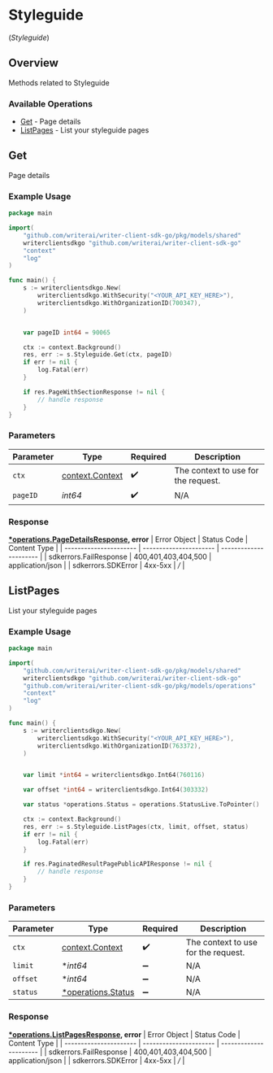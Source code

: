 # Styleguide
(*Styleguide*)

## Overview

Methods related to Styleguide

### Available Operations

* [Get](#get) - Page details
* [ListPages](#listpages) - List your styleguide pages

## Get

Page details

### Example Usage

```go
package main

import(
	"github.com/writerai/writer-client-sdk-go/pkg/models/shared"
	writerclientsdkgo "github.com/writerai/writer-client-sdk-go"
	"context"
	"log"
)

func main() {
    s := writerclientsdkgo.New(
        writerclientsdkgo.WithSecurity("<YOUR_API_KEY_HERE>"),
        writerclientsdkgo.WithOrganizationID(700347),
    )


    var pageID int64 = 90065

    ctx := context.Background()
    res, err := s.Styleguide.Get(ctx, pageID)
    if err != nil {
        log.Fatal(err)
    }

    if res.PageWithSectionResponse != nil {
        // handle response
    }
}
```

### Parameters

| Parameter                                             | Type                                                  | Required                                              | Description                                           |
| ----------------------------------------------------- | ----------------------------------------------------- | ----------------------------------------------------- | ----------------------------------------------------- |
| `ctx`                                                 | [context.Context](https://pkg.go.dev/context#Context) | :heavy_check_mark:                                    | The context to use for the request.                   |
| `pageID`                                              | *int64*                                               | :heavy_check_mark:                                    | N/A                                                   |


### Response

**[*operations.PageDetailsResponse](../../pkg/models/operations/pagedetailsresponse.md), error**
| Error Object           | Status Code            | Content Type           |
| ---------------------- | ---------------------- | ---------------------- |
| sdkerrors.FailResponse | 400,401,403,404,500    | application/json       |
| sdkerrors.SDKError     | 4xx-5xx                | */*                    |

## ListPages

List your styleguide pages

### Example Usage

```go
package main

import(
	"github.com/writerai/writer-client-sdk-go/pkg/models/shared"
	writerclientsdkgo "github.com/writerai/writer-client-sdk-go"
	"github.com/writerai/writer-client-sdk-go/pkg/models/operations"
	"context"
	"log"
)

func main() {
    s := writerclientsdkgo.New(
        writerclientsdkgo.WithSecurity("<YOUR_API_KEY_HERE>"),
        writerclientsdkgo.WithOrganizationID(763372),
    )


    var limit *int64 = writerclientsdkgo.Int64(760116)

    var offset *int64 = writerclientsdkgo.Int64(303332)

    var status *operations.Status = operations.StatusLive.ToPointer()

    ctx := context.Background()
    res, err := s.Styleguide.ListPages(ctx, limit, offset, status)
    if err != nil {
        log.Fatal(err)
    }

    if res.PaginatedResultPagePublicAPIResponse != nil {
        // handle response
    }
}
```

### Parameters

| Parameter                                                   | Type                                                        | Required                                                    | Description                                                 |
| ----------------------------------------------------------- | ----------------------------------------------------------- | ----------------------------------------------------------- | ----------------------------------------------------------- |
| `ctx`                                                       | [context.Context](https://pkg.go.dev/context#Context)       | :heavy_check_mark:                                          | The context to use for the request.                         |
| `limit`                                                     | **int64*                                                    | :heavy_minus_sign:                                          | N/A                                                         |
| `offset`                                                    | **int64*                                                    | :heavy_minus_sign:                                          | N/A                                                         |
| `status`                                                    | [*operations.Status](../../pkg/models/operations/status.md) | :heavy_minus_sign:                                          | N/A                                                         |


### Response

**[*operations.ListPagesResponse](../../pkg/models/operations/listpagesresponse.md), error**
| Error Object           | Status Code            | Content Type           |
| ---------------------- | ---------------------- | ---------------------- |
| sdkerrors.FailResponse | 400,401,403,404,500    | application/json       |
| sdkerrors.SDKError     | 4xx-5xx                | */*                    |
